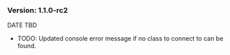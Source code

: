 ### Version: 1.1.0-rc2

DATE TBD

- TODO: Updated console error message if no
class to connect to can be found. 

